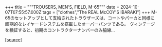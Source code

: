 +++
title = """TROUSERS, MEN'S, FIELD, M-65"""
date = 2024-10-07T07:55:57.000Z
tags = ["clothes","The REAL McCOY'S IBARAKI"]
+++
M-65のセットアップとして支給されたトラウザーズは、コートやパーカと同様に画期的なレイヤードシステムを搭載したオーバーパンツである。 ヴィンテージを検証すると、初期のコントラクターナンバーのみ脇線...

[[source]](https://the-realmccoys.ocnk.net/product/1300)
